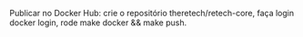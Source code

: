 Publicar no Docker Hub: crie o repositório theretech/retech-core, faça login docker login, rode make docker && make push.
